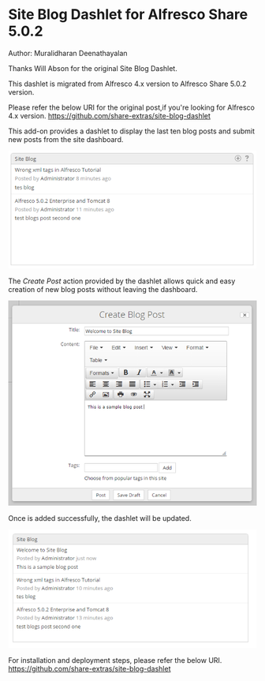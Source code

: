 Site Blog Dashlet for Alfresco Share 5.0.2
====================================

Author: Muralidharan Deenathayalan

Thanks Will Abson for the original Site Blog Dashlet.

This dashlet is migrated from Alfresco 4.x version to Alfresco Share 5.0.2 version.

Please refer the below URI for the original post,if you're looking for Alfresco 4.x version.
https://github.com/share-extras/site-blog-dashlet


This add-on provides a dashlet to display the last ten blog posts and submit new posts from the site dashboard.

![Site Blog Dashlet](screenshots/site_blog.png)

The _Create Post_ action provided by the dashlet allows quick and easy creation of new blog posts without leaving the dashboard.

![Create Post Dialogue](screenshots/create_blog_post.png)

Once is added successfully, the dashlet will be updated.

![New Blog Post Added](screenshots/site_blog_added.png)

For installation and deployment steps, please refer the below URI.
https://github.com/share-extras/site-blog-dashlet